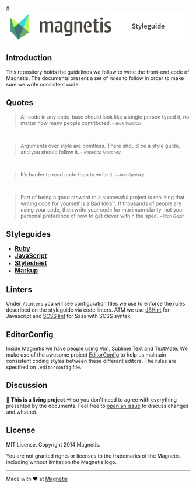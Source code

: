 #![logo](logo.png)

## Introduction

This repository holds the guidelines we follow to write the front-end code of Magnetis.
The documents present a set of rules to follow in order to make sure we write consistent code.

## Quotes

>All code in any code-base should look like a single person typed it, no matter how many people contributed.
><small>– _Rick Waldon_</small>

&nbsp;

>Arguments over style are pointless. There should be a style guide, and you should follow it.
><small>– _Rebecca Murphey_</small>

&nbsp;

>It’s harder to read code than to write it.
><small>– _Joel Spolsky_</small>

&nbsp;

>Part of being a good steward to a successful project is realizing that writing code for yourself is a Bad Idea™. If thousands of people are using your code, then write your code for maximum clarity, not your personal preference of how to get clever within the spec.
><small>– _Idan Gazit_</small>

## Styleguides

* <big>**[Ruby](/Ruby.md)**</big>
* <big>**[JavaScript](/JavaScript.md)**</big>
* <big>**[Stylesheet](/Stylesheet.md)**</big>
* <big>**[Markup](/Markup.md)**</big>

## Linters

Under `/linters` you will see configuration files we use to enforce the rules described on the styleguide via code linters.
ATM we use [JSHint](http://www.jshint.com) for Javascript and [SCSS lint](https://github.com/causes/scss-lint) for Sass with SCSS syntax.

## EditorConfig

Inside Magnetis we have people using Vim, Sublime Text and TextMate. We make use of the awesome project [EditorConfig](http://editorconfig.org) to help us maintain consistent coding styles between these different editors. The rules are specified on `.editorconfig` file.

## Discussion

:deciduous_tree: **This is a living project** :sunny: so you don't need to agree with everything presented by the documents.
Feel free to [open an issue](../../issues) to discuss changes and whatnot.

## License

MIT License. Copyright 2014 Magnetis.

You are not granted rights or licenses to the trademarks of the Magnetis, including without limitation the Magnetis logo.

---

Made with :heart: at [Magnetis](http://magnetis.com.br)
